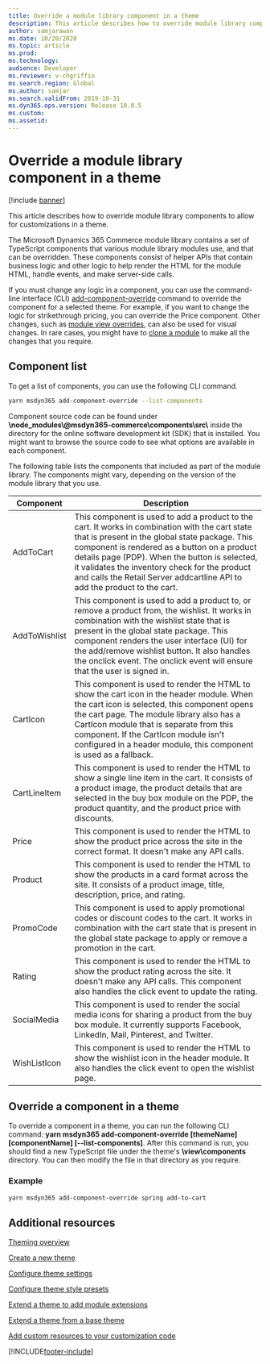 ```yaml
---
title: Override a module library component in a theme
description: This article describes how to override module library components to allow for customizations in a theme.
author: samjarawan
ms.date: 10/20/2020
ms.topic: article
ms.prod: 
ms.technology: 
audience: Developer
ms.reviewer: v-chgriffin
ms.search.region: Global
ms.author: samjar
ms.search.validFrom: 2019-10-31
ms.dyn365.ops.version: Release 10.0.5
ms.custom: 
ms.assetid: 
---
```

# Override a module library component in a theme

[!include [banner](../includes/banner.md)]

This article describes how to override module library components to allow for customizations in a theme.

The Microsoft Dynamics 365 Commerce module library contains a set of TypeScript components that various module library modules use, and that can be overridden. These components consist of helper APIs that contain business logic and other logic to help render the HTML for the module HTML, handle events, and make server-side calls.

If you must change any logic in a component, you can use the command-line interface (CLI) [add-component-override](cli-command-reference.md#add-component-override) command to override the component for a selected theme. For example, if you want to change the logic for strikethrough pricing, you can override the Price component. Other changes, such as [module view overrides](theme-module-extensions.md), can also be used for visual changes. In rare cases, you might have to [clone a module](clone-starter-module.md) to make all the changes that you require.

## Component list

To get a list of components, you can use the following CLI command.

``` bash
yarn msdyn365 add-component-override --list-components
```

Component source code can be found under **\\node\_modules\\\@msdyn365-commerce\\components\\src\\** inside the directory for the online software development kit (SDK) that is installed. You might want to browse the source code to see what options are available in each component.

The following table lists the components that included as part of the module library. The components might vary, depending on the version of the module library that you use.

| Component     | Description |
|---------------|-------------|
| AddToCart     | This component is used to add a product to the cart. It works in combination with the cart state that is present in the global state package. This component is rendered as a button on a product details page (PDP). When the button is selected, it validates the inventory check for the product and calls the Retail Server addcartline API to add the product to the cart. |
| AddToWishlist | This component is used to add a product to, or remove a product from, the wishlist. It works in combination with the wishlist state that is present in the global state package. This component renders the user interface (UI) for the add/remove wishlist button. It also handles the onclick event. The onclick event will ensure that the user is signed in. |
| CartIcon      | This component is used to render the HTML to show the cart icon in the header module. When the cart icon is selected, this component opens the cart page. The module library also has a CartIcon module that is separate from this component. If the CartIcon module isn't configured in a header module, this component is used as a fallback. |
| CartLineItem  | This component is used to render the HTML to show a single line item in the cart. It consists of a product image, the product details that are selected in the buy box module on the PDP, the product quantity, and the product price with discounts. |
| Price         | This component is used to render the HTML to show the product price across the site in the correct format. It doesn't make any API calls. |
| Product       | This component is used to render the HTML to show the products in a card format across the site. It consists of a product image, title, description, price, and rating. |
| PromoCode     | This component is used to apply promotional codes or discount codes to the cart. It works in combination with the cart state that is present in the global state package to apply or remove a promotion in the cart. |
| Rating        | This component is used to render the HTML to show the product rating across the site. It doesn't make any API calls. This component also handles the click event to update the rating. |
| SocialMedia   | This component is used to render the social media icons for sharing a product from the buy box module. It currently supports Facebook, LinkedIn, Mail, Pinterest, and Twitter.
| WishListIcon  | This component is used to render the HTML to show the wishlist icon in the header module. It also handles the click event to open the wishlist page. |

## Override a component in a theme

To override a component in a theme, you can run the following CLI command: **yarn msdyn365 add-component-override \[themeName\] \[componentName\] \[--list-components\]**. After this command is run, you should find a new TypeScript file under the theme's **\\view\\components** directory. You can then modify the file in that directory as you require.

### Example

``` bash
yarn msdyn365 add-component-override spring add-to-cart
```

## Additional resources

[Theming overview](theming.md)

[Create a new theme](create-theme.md)

[Configure theme settings](configure-theme-settings.md)

[Configure theme style presets](theme-style-presets.md)

[Extend a theme to add module extensions](theme-module-extensions.md)

[Extend a theme from a base theme](extend-theme.md)

[Add custom resources to your customization code](add-custom-resources.md)


[!INCLUDE[footer-include](../../includes/footer-banner.md)]
